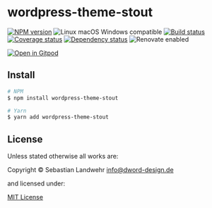 <!-- TITLE/ -->
# wordpress-theme-stout
<!-- /TITLE -->

<!-- BADGES/ -->
[![NPM version](https://img.shields.io/npm/v/wordpress-theme-stout.svg)](https://npmjs.org/package/wordpress-theme-stout)
![Linux macOS Windows compatible](https://img.shields.io/badge/os-linux%20%7C%C2%A0macos%20%7C%C2%A0windows-blue)
[![Build status](https://img.shields.io/github/workflow/status/undefined/build)](https://github.com/undefined/actions)
[![Coverage status](https://img.shields.io/coveralls/undefined)](https://coveralls.io/github/undefined)
[![Dependency status](https://img.shields.io/david/undefined)](https://david-dm.org/undefined)
![Renovate enabled](https://img.shields.io/badge/renovate-enabled-brightgreen)

[![Open in Gitpod](https://gitpod.io/button/open-in-gitpod.svg)](https://gitpod.io/#https://github.com/undefined)
<!-- /BADGES -->

<!-- DESCRIPTION/ -->

<!-- /DESCRIPTION -->

<!-- INSTALL/ -->
## Install

```bash
# NPM
$ npm install wordpress-theme-stout

# Yarn
$ yarn add wordpress-theme-stout
```
<!-- /INSTALL -->

<!-- LICENSE/ -->
## License

Unless stated otherwise all works are:

Copyright &copy; Sebastian Landwehr <info@dword-design.de>

and licensed under:

[MIT License](https://opensource.org/licenses/MIT)
<!-- /LICENSE -->
